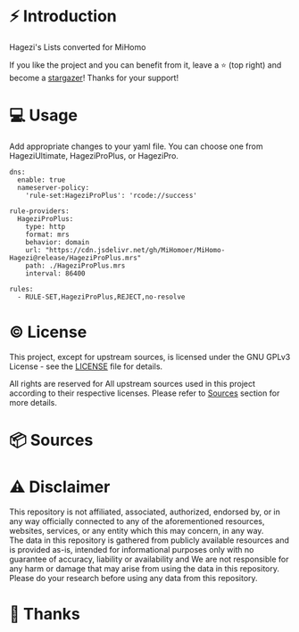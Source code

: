 # :zap: Introduction

Hagezi's Lists converted for MiHomo

If you like the project and you can benefit from it, leave a :star: (top right) and become a [stargazer](https://github.com/MiHomoer/MiHomo-Hagezi/stargazers)! Thanks for your support!

# :computer: Usage

Add appropriate changes to your yaml file. You can choose one from HageziUltimate, HageziProPlus, or HageziPro.

```
dns:
  enable: true
  nameserver-policy:
    'rule-set:HageziProPlus': 'rcode://success'

rule-providers:
  HageziProPlus:
    type: http
    format: mrs
    behavior: domain
    url: "https://cdn.jsdelivr.net/gh/MiHomoer/MiHomo-Hagezi@release/HageziProPlus.mrs"
    path: ./HageziProPlus.mrs
    interval: 86400

rules:
  - RULE-SET,HageziProPlus,REJECT,no-resolve
```

# :copyright: License

This project, except for upstream sources, is licensed under the GNU GPLv3 License - see the [LICENSE](LICENSE) file for details.

All rights are reserved for All upstream sources used in this project according to their respective licenses. Please refer to [Sources](#sources) section for more details.

# :package: Sources

# :warning: Disclaimer

This repository is not affiliated, associated, authorized, endorsed by, or in any way officially connected to any of the aforementioned resources, websites, services, or any entity which this may concern, in any way.  
The data in this repository is gathered from publicly available resources and is provided as-is, intended for informational purposes only with no guarantee of accuracy, liability or availability and We are not responsible for any harm or damage that may arise from using the data in this repository. Please do your research before using any data from this repository.

# :pray: Thanks
